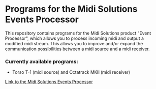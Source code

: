 # Programs for the Midi Solutions Events Processor 

This repository contains programs for the Midi Solutions product "Event Processor", which allows you to process incoming midi and output a modified midi stream. 
This allows you to improve and/or expand the communication possibilities between a midi source and a midi receiver.

### Currently available programs:
  - Torso T-1 (midi source) and Octatrack MKII (midi receiver)

[Link to the Midi Solutions Events Processor](https://midisolutions.com/prodevp.htm)
